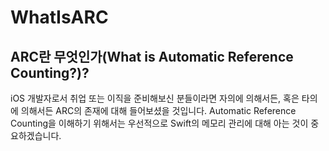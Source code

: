 # WhatIsARC


## ARC란 무엇인가(What is Automatic Reference Counting?)?

iOS 개발자로서 취업 또는 이직을 준비해보신 분들이라면 자의에 의해서든, 혹은 타의에 의해서든 ARC의 존재에 대해 들어보셨을 것입니다.
Automatic Reference Counting을 이해하기 위해서는 우선적으로 Swift의 메모리 관리에 대해 아는 것이 중요하겠습니다.




 

